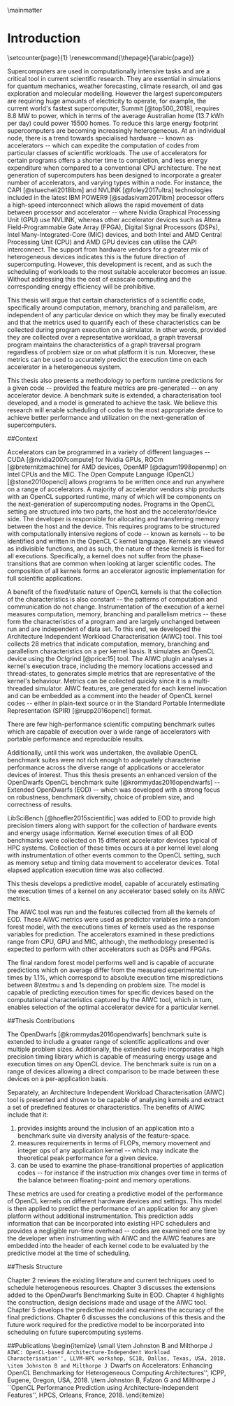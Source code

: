 \mainmatter

# Introduction

\setcounter{page}{1}
\renewcommand{\thepage}{\arabic{page}}

<!-- 
For italic, add one * on either side of the text
For bold, add two * on either side of the text
For bold and italic, add _** on either side of the text
-->

<!-- Introduction to the Introduction -->

Supercomputers are used in computationally intensive tasks and are a critical tool in current scientific research.
They are essential in simulations for quantum mechanics, weather forecasting, climate research, oil and gas exploration and molecular modelling.
However the largest supercomputers are requiring huge amounts of electricity to operate, for example, the current world's fastest supercomputer, Summit [@top500_2018], requires 8.8 MW to power, which in terms of the average Australian home (13.7 kWh per day) could power 15500 homes.
To reduce this large energy footprint supercomputers are becoming increasingly heterogeneous.
At an individual node, there is a trend towards specialised hardware -- known as accelerators -- which can expedite the computation of codes from particular classes of scientific workloads.
The use of accelerators for certain programs offers a shorter time to completion, and less energy expenditure when compared to a conventional CPU architecture.
The next generation of supercomputers has been designed to incorporate a greater number of accelerators, and varying types within a node.
For instance, the CAPI [@stuecheli2018ibm] and NVLINK [@foley2017ultra] technologies included in the latest IBM POWER9 [@sadasivam2017ibm] processor offers a high-speed interconnect which allows the rapid movement of data between processor and accelerator --  where Nvidia Graphical Processing Unit (GPU) use NVLINK, whereas other accelerator devices such as Altera Field-Programmable Gate Array (FPGA), Digital Signal Processors (DSPs), Intel Many-Integrated-Core (MIC) devices, and both Intel and AMD Central Processing Unit (CPU) and AMD GPU devices can utilise the CAPI interconnect.
The support from hardware vendors for a greater mix of heterogeneous devices indicates this is the future direction of supercomputing.
However, this development is recent, and as such the scheduling of workloads to the most suitable accelerator becomes an issue.
Without addressing this the cost of exascale computing and the corresponding energy efficiency will be prohibitive.


This thesis will argue that certain characteristics of a scientific code, specifically around computation, memory, branching and parallelism, are independent of any particular device on which they may be finally executed and that the metrics used to quantify each of these characteristics can be collected during program execution on a simulator.
In other words, provided they are collected over a representative workload, a graph traversal program maintains the characteristics of a graph traversal program regardless of problem size or on what platform it is run.
Moreover, these metrics can be used to accurately predict the execution time on each accelerator in a heterogeneous system.


This thesis also presents a methodology to perform runtime predictions for a given code -- provided the feature metrics are pre-generated -- on any accelerator device.
A benchmark suite is extended, a characterisation tool developed, and a model is generated to achieve the task.
We believe this research will enable scheduling of codes to the most appropriate device to achieve better performance and utilization on the next-generation of supercomputers.


<!-- Context -- a brief on how the proposed solution works -->

##Context

Accelerators can be programmed in a variety of different languages -- CUDA [@nvidia2007compute] for Nvidia GPUs, ROCm [@breternitzmachine] for AMD devices, OpenMP [@dagum1998openmp] on Intel CPUs and the MIC.
The Open Compute Language (OpenCL) [@stone2010opencl] allows programs to be written once and run anywhere on a range of accelerators.
A majority of accelerator vendors ship products with an OpenCL supported runtime, many of which will be components on the next-generation of supercomputing nodes.
Programs in the OpenCL setting are structured into two parts, the host and the accelerator/device side.
The developer is responsible for allocating and transferring memory between the host and the device.
This requires programs to be structured with computationally intensive regions of code -- known as kernels -- to be identified and written in the OpenCL C kernel language.
Kernels are viewed as indivisible functions, and as such, the nature of these kernels is fixed for all executions.
Specifically, a kernel does not suffer from the phase-transitions that are common when looking at larger scientific codes.
The composition of all kernels forms an accelerator agnostic implementation for full scientific applications.


A benefit of the fixed/static nature of OpenCL kernels is that the collection of the characteristics is also constant -- the patterns of computation and communication do not change.
Instrumentation of the execution of a kernel measures computation, memory, branching and parallelism metrics -- these form the characteristics of a program and are largely unchanged between run and are independent of data set.
To this end, we developed the Architecture Independent Workload Characterisation (AIWC) tool.
This tool collects 28 metrics that indicate computation, memory, branching and parallelism characteristics on a per kernel basis.
It simulates an OpenCL device using the Oclgrind [@price:15] tool.
The AIWC plugin analyses a kernel's execution trace, including the memory locations accessed and thread-states, to generates simple metrics that are representative of the kernel's behaviour.
Metrics can be collected quickly since it is a multi-threaded simulator.
AIWC features, are generated for each kernel invocation and can be embedded as a comment into the header of OpenCL kernel codes -- either in plain-text source or in the Standard Portable Intermediate Representation (SPIR) [@rupp2016opencl] format.

There are few high-performance scientific computing benchmark suites which are capable of execution over a wide range of accelerators with portable performance and reproducible results.
<!--
Additional work in this thesis comprises of the extension of the OpenDwarfs [@krommydas2016opendwarfs] benchmark suite.
This was needed since programs that are representative of scientific High Performance Computing (HPC) applications which are capable of execution over a wide range of accelerators are few and far between, specifically with portable performance and reproducible results.
-->
Additionally, until this work was undertaken, the available OpenCL benchmark suites were not rich enough to adequately characterise performance across the diverse range of applications or accelerator devices of interest.
Thus this thesis presents an enhanced version of the OpenDwarfs OpenCL benchmark suite [@krommydas2016opendwarfs] -- Extended OpenDwarfs (EOD) -- which was developed with a strong focus on robustness, benchmark diversity, choice of problem size, and correctness of results.


LibSciBench [@hoefler2015scientific] was added to EOD to provide high precision timers along with support for the collection of hardware events and energy usage information.
Kernel execution times of all EOD benchmarks were collected on 15 different accelerator devices typical of HPC systems.
Collection of these times occurs at a per kernel level along with instrumentation of other events common to the OpenCL setting, such as memory setup and timing data movement to accelerator devices.
Total elapsed application execution time was also collected.

This thesis develops a predictive model, capable of accurately estimating the execution times of a kernel on any accelerator based solely on its AIWC metrics.
<!--To achieve this, we use the random forest algorithm -- a supervised learning algorithm and powerful pattern recognition technique -- to show the link between AIWC features and execution times over all accelerator devices.-->

The AIWC tool was run and the features collected from all the kernels of EOD.
These AIWC metrics were used as predictor variables into a random forest model, with the executions times of kernels used as the response variables for prediction.
The accelerators examined in these predictions range from CPU, GPU and MIC, although, the methodology presented is expected to perform with other accelerators such as DSPs and FPGAs.


The final random forest model performs well and is capable of accurate predictions which on average differ from the measured experimental run-times by 1.1%, which correspond to absolute execution time mispredictions between 8\textmu s and 1s depending on problem size.
The model is capable of predicting execution times for specific devices based on the computational characteristics captured by the AIWC tool, which in turn, enables selection of the optimal accelerator device for a particular kernel.

<!-- Restatement of the problem -->
<!-- Problems in heterogeneous supercomputing -->

<!--
## Restatement of the problem

The future of supercomputing comprises several heterogeneous devices at the node level.
The POWER9 is featured in the latest Summit and forthcoming Sierra supercomputers, and is configured such with two GPUs per CPU.
High bandwidth, low latency interconnects such as the Cray XC50 *Aries*, Fujitsu Post-K *Tofu* and IBM POWER9 *Bluelink*, support tighter integration between compute devices on a node.
This facilitates the usage of a mix of accelerators given the low penalty to move data between them.
Evaluating the suitability of any given device on a node requires a comprehensive benchmark suite which is capable of efficiently executing on all devices in a hardware agnostic way.
Unfortunately, current benchmark suites are ill-suited to the task, either consisting of several different implementations per each device or lacking a comprehensive range of scientific applications to fully explore the performance characteristics of the device.
Further, this suitability can be concerned with energy consumption, which is critical to the proposed exascale systems envisaged in the future, making performance-per-watt a fundamental concern.
Additionally, examining the computation characteristics of scientific workloads is difficult, and this complexity only increases when considering the wide range of hardware in heterogeneous supercomputing -- and the corresponding different implementations per device.
Both the difficulties in identifying characteristics of scientific hardware agnostic codes, and the wider diversity of devices of the next-generation of HPC systems further compounds the issue of scheduling code within a node in order to fully utilise supercomputing facilities.
-->

<!-- Restatement of the response -->
##Thesis Contributions

The OpenDwarfs [@krommydas2016opendwarfs] benchmark suite is extended to include a greater range of scientific applications and over multiple problem sizes.
Additionally, the extended suite incorporates a high precision timing library which is capable of measuring energy usage and execution times on any OpenCL device.
The benchmark suite is run on a range of devices allowing a direct comparison to be made between these devices on a per-application basis.

Separately, an Architecture Independent Workload Characterisation (AIWC) tool is presented and shown to be capable of analysing kernels and extract a set of predefined features or characteristics.
The benefits of AIWC include that it:

1) provides insights around the inclusion of an application into a benchmark suite via diversity analysis of the feature-space.
2) measures requirements in terms of FLOPs, memory movement and integer ops of any application kernel -- which may indicate the theoretical peak performance for a given device.
3) can be used to examine the phase-transitional properties of application codes -- for instance if the instruction mix changes over time in terms of the balance between floating-point and memory operations.

These metrics are used for creating a predictive model of the performance of OpenCL kernels on different hardware devices and settings.
This model is then applied to predict the performance of an application for any given platform without additional instrumentation.
This prediction adds information that can be incorporated into existing HPC schedulers and provides a negligible run-time overhead -- codes are examined one time by the developer when instrumenting with AIWC and the AIWC features are embedded into the header of each kernel code to be evaluated by the predictive model at the time of scheduling.


<!-- Roadmap -->

##Thesis Structure

Chapter 2 reviews the existing literature and current techniques used to schedule heterogeneous resources.
Chapter 3 discusses the extensions added to the OpenDwarfs Benchmarking Suite in EOD.
Chapter 4 highlights the construction, design decisions made and usage of the AIWC tool.
Chapter 5 develops the predictive model and examines the accuracy of the final predictions.
Chapter 6 discusses the conclusions of this thesis and the future work required for the predictive model to be incorporated into scheduling on future supercomputing systems.

##Publications
\begin{itemize}
\small
\item Johnston B and Milthorpe J ``AIWC: OpenCL-based Architecture-Independent Workload Characterisation'', LLVM-HPC workshop, SC18, Dallas, Texas, USA, 2018.
\item Johnston B and Milthorpe J ``Dwarfs on Accelerators: Enhancing OpenCL Benchmarking for Heterogeneous Computing Architectures'', ICPP, Eugene, Oregon, USA, 2018.
\item Johnston B, Falzon G and Milthorpe J ``OpenCL Performance Prediction using Architecture-Independent Features'', HPCS, Orleans, France, 2018.
\end{itemize}

